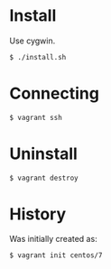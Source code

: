 # Install

Use cygwin.

```sh
$ ./install.sh
```

# Connecting

```sh
$ vagrant ssh
```

# Uninstall

```sh
$ vagrant destroy
```

# History

Was initially created as:

```sh
$ vagrant init centos/7
```
